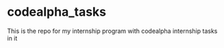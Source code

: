 # codealpha_tasks
This is the repo for my internship program with codealpha internship tasks in it 
